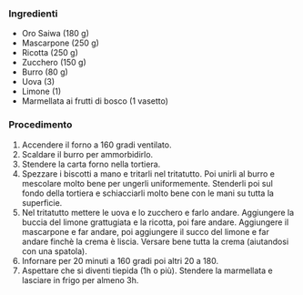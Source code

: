 ### Ingredienti
- Oro Saiwa (180 g)
- Mascarpone (250 g)
- Ricotta (250 g)
- Zucchero (150 g)
- Burro (80 g)
- Uova (3)
- Limone (1)
- Marmellata ai frutti di bosco (1 vasetto)  

### Procedimento
1. Accendere il forno a 160 gradi ventilato.
2. Scaldare il burro per ammorbidirlo.
3. Stendere la carta forno nella tortiera.
4. Spezzare i biscotti a mano e tritarli nel tritatutto. Poi unirli al burro e mescolare molto bene per ungerli uniformemente. Stenderli poi sul fondo della tortiera e schiacciarli molto bene con le mani su tutta la superficie.
5. Nel tritatutto mettere le uova e lo zucchero e farlo andare. Aggiungere la buccia del limone grattugiata e la ricotta, poi fare andare. Aggiungere il mascarpone e far andare, poi aggiungere il succo del limone e far andare finchè la crema è liscia. Versare bene tutta la crema (aiutandosi con una spatola).
6. Infornare per 20 minuti a 160 gradi poi altri 20 a 180.
7. Aspettare che si diventi tiepida (1h o più). Stendere la marmellata e lasciare in frigo per almeno 3h.